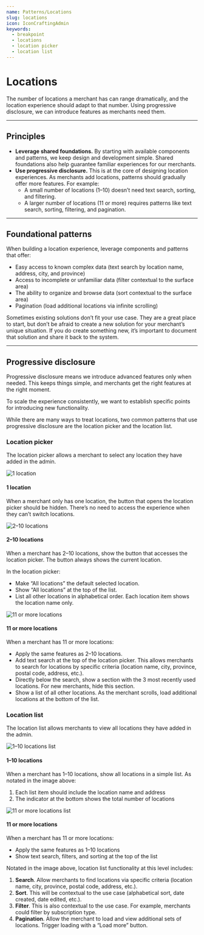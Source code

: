 ```yaml
---
name: Patterns/Locations
slug: locations
icon: IconCraftingAdmin
keywords:
  - breakpoint
  - locations
  - location picker
  - location list
---
```


# Locations

The number of locations a merchant has can range dramatically, and the location experience should adapt to that number. Using progressive disclosure, we can introduce features as merchants need them.

---

## Principles

- **Leverage shared foundations.** By starting with available components and patterns, we keep design and development simple. Shared foundations also help guarantee familiar experiences for our merchants.
- **Use progressive disclosure.** This is at the core of designing location experiences. As merchants add locations, patterns should gradually offer more features. For example:
  - A small number of locations (1–10) doesn’t need text search, sorting, and filtering.
  - A larger number of locations (11 or more) requires patterns like text search, sorting, filtering, and pagination.

---

## Foundational patterns

When building a location experience, leverage components and patterns that offer:

- Easy access to known complex data (text search by location name, address, city, and province)
- Access to incomplete or unfamiliar data (filter contextual to the surface area)
- The ability to organize and browse data (sort contextual to the surface area)
- Pagination (load additional locations via infinite scrolling)

Sometimes existing solutions don’t fit your use case. They are a great place to start, but don’t be afraid to create a new solution for your merchant’s unique situation. If you do create something new, it’s important to document that solution and share it back to the system.

---

## Progressive disclosure

Progressive disclosure means we introduce advanced features only when needed. This keeps things simple, and merchants get the right features at the right moment.

To scale the experience consistently, we want to establish specific points for introducing new functionality.

While there are many ways to treat locations, two common patterns that use progressive disclosure are the location picker and the location list.

### Location picker

The location picker allows a merchant to select any location they have added in the admin.

![1 location](/public_images/locations-page/1-location@2x.png)

#### 1 location

When a merchant only has one location, the button that opens the location picker should be hidden. There’s no need to access the experience when they can’t switch locations.

![2–10 locations](/public_images/locations-page/2-10-locations@2x.png)

#### 2–10 locations

When a merchant has 2–10 locations, show the button that accesses the location picker. The button always shows the current location.

In the location picker:

- Make “All locations” the default selected location.
- Show “All locations” at the top of the list.
- List all other locations in alphabetical order. Each location item shows the location name only.

![11 or more locations](/public_images/locations-page/11-or-more-locations-picker@2x.png)

#### 11 or more locations

When a merchant has 11 or more locations:

- Apply the same features as 2–10 locations.
- Add text search at the top of the location picker. This allows merchants to search for locations by specific criteria (location name, city, province, postal code, address, etc.).
- Directly below the search, show a section with the 3 most recently used locations. For new merchants, hide this section.
- Show a list of all other locations. As the merchant scrolls, load additional locations at the bottom of the list.

### Location list

The location list allows merchants to view all locations they have added in the admin.

![1–10 locations list](/public_images/locations-page/1-10-locations@2x.png)

#### 1–10 locations

When a merchant has 1–10 locations, show all locations in a simple list. As notated in the image above:

1. Each list item should include the location name and address
2. The indicator at the bottom shows the total number of locations

![11 or more locations list](/public_images/locations-page/11-or-more-locations-list@2x.png)

#### 11 or more locations

When a merchant has 11 or more locations:

- Apply the same features as 1–10 locations
- Show text search, filters, and sorting at the top of the list

Notated in the image above, location list functionality at this level includes:

1. **Search**. Allow merchants to find locations via specific criteria (location name, city, province, postal code, address, etc.).
2. **Sort**. This will be contextual to the use case (alphabetical sort, date created, date edited, etc.).
3. **Filter**. This is also contextual to the use case. For example, merchants could filter by subscription type.
4. **Pagination**. Allow the merchant to load and view additional sets of locations. Trigger loading with a “Load more” button.
